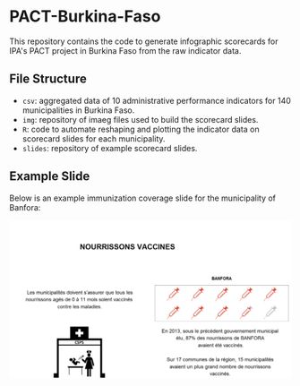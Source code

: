 # PACT-Burkina-Faso
This repository contains the code to generate infographic scorecards for IPA's PACT project in Burkina Faso 
from the raw indicator data.

## File Structure
- `csv`: aggregated data of 10 administrative performance indicators for 140 municipalities in Burkina Faso.
- `img`: repository of imaeg files used to build the scorecard slides.
- `R`: code to automate reshaping and plotting the indicator data on scorecard slides for each municipality.
- `slides`: repository of example scorecard slides.

## Example Slide
Below is an example immunization coverage slide for the municipality of Banfora:

![Banfora Slide 6](https://github.com/boyercb/PACT-Burkina-Faso/blob/master/slides/BANFORA_06.png)